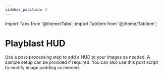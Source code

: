 ```yaml
---
sidebar_position: 3
---
```

import Tabs from '@theme/Tabs';
import TabItem from '@theme/TabItem';

# Playblast HUD

Use a post-processing step to add a HUD to your images as needed.
A sample setup can be provided if required.
You can also use this post script to modify image padding as needed.

